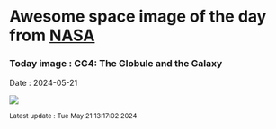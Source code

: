 
# Awesome space image of the day from [NASA](https://api.nasa.gov/)

### Today image : CG4: The Globule and the Galaxy
Date : 2024-05-21

![](https://apod.nasa.gov/apod/image/2405/Cg4Galaxy_CtioRector_960.jpg)

<small>Latest update : Tue May 21 13:17:02 2024</small>
        
